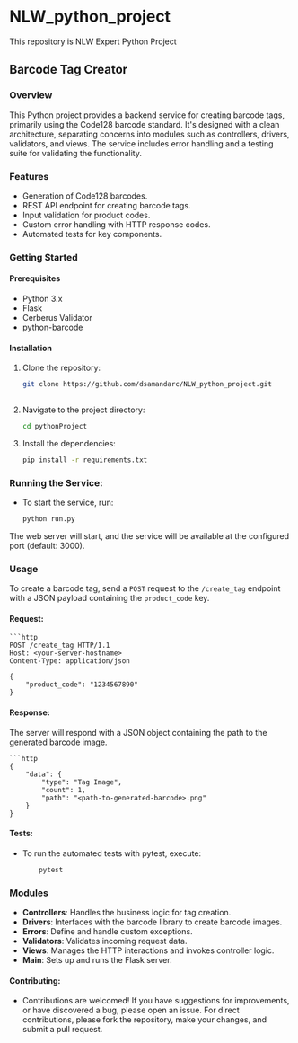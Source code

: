 # NLW_python_project
This repository is NLW Expert Python Project
## Barcode Tag Creator

### Overview
This Python project provides a backend service for creating barcode tags, primarily using the Code128 barcode standard. It's designed with a clean architecture, separating concerns into modules such as controllers, drivers, validators, and views. The service includes error handling and a testing suite for validating the functionality.

### Features
- Generation of Code128 barcodes.
- REST API endpoint for creating barcode tags.
- Input validation for product codes.
- Custom error handling with HTTP response codes.
- Automated tests for key components.

### Getting Started

#### Prerequisites
- Python 3.x
- Flask
- Cerberus Validator
- python-barcode


#### Installation
1. Clone the repository:
   ```sh
   git clone https://github.com/dsamandarc/NLW_python_project.git
 
2. Navigate to the project directory:
    ```sh
    cd pythonProject
    
3. Install the dependencies:
    ```sh
    pip install -r requirements.txt
   
### Running the Service:
- To start the service, run:
    ```sh
    python run.py

The web server will start, and the service will be available at the configured port (default: 3000).

### Usage

To create a barcode tag, send a `POST` request to the `/create_tag` endpoint with a JSON payload containing the `product_code` key.

#### Request:

    ```http
    POST /create_tag HTTP/1.1
    Host: <your-server-hostname>
    Content-Type: application/json

    {
        "product_code": "1234567890"
    }

#### Response:
The server will respond with a JSON object containing the path to the generated barcode image.

    ```http
    {
        "data": {
            "type": "Tag Image",
            "count": 1,
            "path": "<path-to-generated-barcode>.png"
        }
    }

#### Tests:
- To run the automated tests with pytest, execute:
    ```sh
        pytest
  
### Modules
- **Controllers**: Handles the business logic for tag creation.
- **Drivers**: Interfaces with the barcode library to create barcode images.
- **Errors**: Define and handle custom exceptions.
- **Validators**: Validates incoming request data.
- **Views**: Manages the HTTP interactions and invokes controller logic.
- **Main**: Sets up and runs the Flask server.

#### Contributing:
- Contributions are welcomed! If you have suggestions for improvements, or have discovered a bug, please open an issue. For direct contributions, please fork the repository, make your changes, and submit a pull request. 
